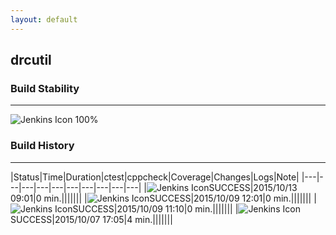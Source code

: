 ```yaml
---
layout: default
---
```

## drcutil
### Build Stability
___
![Jenkins Icon](http://jenkinshrg.github.io/images/48x48/health-80plus.png)
100%
  
### Build History
___
|Status|Time|Duration|<span class='badge'>ctest</span>|<span class='badge'>cppcheck</span>|Coverage|Changes|Logs|Note|
|---|---|---|---|---|---|---|---|---|---|
|![Jenkins Icon](http://jenkinshrg.github.io/images/24x24/blue.png)SUCCESS|2015/10/13 09:01|0 min.|||||||
|![Jenkins Icon](http://jenkinshrg.github.io/images/24x24/blue.png)SUCCESS|2015/10/09 12:01|0 min.|||||||
|![Jenkins Icon](http://jenkinshrg.github.io/images/24x24/blue.png)SUCCESS|2015/10/09 11:10|0 min.|||||||
|![Jenkins Icon](http://jenkinshrg.github.io/images/24x24/blue.png)SUCCESS|2015/10/07 17:05|4 min.|||||||
